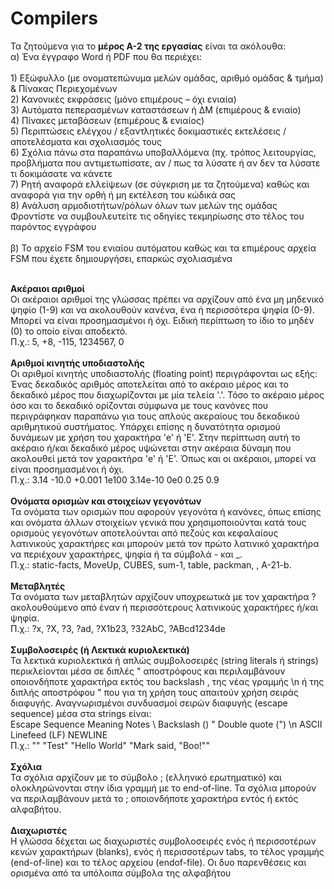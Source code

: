 # Compilers
Τα ζητούμενα για το **μέρος Α-2 της εργασίας** είναι τα ακόλουθα: <br>
α) Ένα έγγραφο Word ή PDF που θα περιέχει: <br>
<br> 1) Εξώφυλλο (με ονοματεπώνυμα μελών ομάδας, αριθμό ομάδας & τμήμα) & Πίνακας Περιεχομένων <br>
2) Κανονικές εκφράσεις (μόνο επιμέρους – όχι ενιαία) <br>
3) Αυτόματα πεπερασμένων καταστάσεων ή ΔΜ (επιμέρους & ενιαίο) <br>
4) Πίνακες μεταβάσεων (επιμέρους & ενιαίος) <br>
5) Περιπτώσεις ελέγχου / εξαντλητικές δοκιμαστικές εκτελέσεις / αποτελέσματα και σχολιασμός τους <br>
6) Σχόλια πάνω στα παραπάνω υποβαλλόμενα (πχ. τρόπος λειτουργίας, προβλήματα που αντιμετωπίσατε, αν / πως τα λύσατε ή αν δεν τα λύσατε τι δοκιμάσατε να κάνετε <br>
7) Ρητή αναφορά ελλείψεων (σε σύγκριση με τα ζητούμενα) καθώς και αναφορά για την ορθή ή μη εκτέλεση του κώδικά σας <br>
8) Ανάλυση αρμοδιοτήτων/ρόλων όλων των μελών της ομάδας <br>
 Φροντίστε να συμβουλευτείτε τις οδηγίες τεκμηρίωσης στο τέλος του παρόντος εγγράφου <br>
<br> β) Το αρχείο FSM του ενιαίου αυτόματου καθώς και τα επιμέρους αρχεία FSM που έχετε δημιουργήσει, επαρκώς σχολιασμένα <br>

<br> **Ακέραιοι αριθμοί** <br>
Οι ακέραιοι αριθμοί της γλώσσας πρέπει να αρχίζουν από ένα μη μηδενικό ψηφίο (1-9) και να ακολουθούν κανένα, ένα ή περισσότερα ψηφία (0-9). Μπορεί να είναι προσημασμένοι ή όχι. Ειδική περίπτωση το ίδιο το μηδέν (0) το οποίο είναι αποδεκτό.<br>
Π.χ.: 5, +8, -115, 1234567, 0 <br>
<br> **Αριθμοί κινητής υποδιαστολής** <br>
Οι αριθμοί κινητής υποδιαστολής (floating point) περιγράφονται ως εξής: Ένας δεκαδικός αριθμός αποτελείται από το ακέραιο μέρος και το δεκαδικό μέρος που διαχωρίζονται με μία τελεία '.'. Τόσο το ακέραιο μέρος όσο και το δεκαδικό ορίζονται σύμφωνα με τους κανόνες που περιγράφηκαν παραπάνω για τους απλούς ακεραίους του δεκαδικού αριθμητικού συστήματος. Υπάρχει επίσης η δυνατότητα ορισμού δυνάμεων με χρήση του χαρακτήρα 'e' ή 'E'. Στην περίπτωση αυτή το ακέραιο ή/και δεκαδικό μέρος υψώνεται στην ακέραια δύναμη που ακολουθεί μετά τον χαρακτήρα 'e' ή 'E'. Όπως και οι ακέραιοι, μπορεί να είναι προσημασμένοι ή όχι. <br>
Π.χ.: 3.14 -10.0 +0.001 1e100 3.14e-10 0e0 0.25 0.9 <br>
<br> **Ονόματα ορισμών και στοιχείων γεγονότων** <br>
Τα ονόματα των ορισμών που αφορούν γεγονότα ή κανόνες, όπως επίσης και ονόματα άλλων στοιχείων γενικά που χρησιμοποιούνται κατά τους ορισμούς γεγονότων αποτελούνται από πεζούς και κεφαλαίους λατινικούς χαρακτήρες και μπορούν μετά τον πρώτο λατινικό χαρακτήρα να περιέχουν χαρακτήρες, ψηφία ή τα σύμβολά - και _. <br>
Π.χ.: static-facts, MoveUp, CUBES, sum-1, table, packman, , A-21-b. <br>
<br> **Μεταβλητές** <br>
Τα ονόματα των μεταβλητών αρχίζουν υποχρεωτικά με τον χαρακτήρα ? ακολουθούμενο από έναν ή περισσότερους λατινικούς χαρακτήρες ή/και ψηφία. <br>
Π.χ.: ?x, ?X, ?3, ?ad, ?X1b23, ?32ΑbC, ?ABcd1234de <br>
<br> **Συμβολοσειρές (ή Λεκτικά κυριολεκτικά)** <br>
Τα λεκτικά κυριολεκτικά ή απλώς συμβολοσειρές (string literals ή strings) περικλείονται μέσα σε διπλές " αποστρόφους και περιλαμβάνουν οποιονδήποτε χαρακτήρα εκτός του backslash \, της νέας γραμμής \n ή της διπλής αποστρόφου " που για τη χρήση τους απαιτούν χρήση σειράς διαφυγής. Αναγνωρισμένοι συνδυασμοί σειρών διαφυγής (escape sequence) μέσα στα strings είναι: <br>
Escape Sequence Meaning             Notes
\\              Backslash (\)
\"              Double quote (")
\n              ASCII Linefeed (LF) NEWLINE <br>
Π.χ.: "" "Test" "Hello World" "Mark said, \"Boo!\"" <br>
<br> **Σχόλια** <br>
Τα σχόλια αρχίζουν με το σύμβολο ; (ελληνικό ερωτηματικό) και ολοκληρώνονται στην ίδια γραμμή με το end-of-line. Τα σχόλια μπορούν να περιλαμβάνουν μετά το ; οποιονδήποτε χαρακτήρα εντός ή εκτός αλφαβήτου. <br>
<br> **Διαχωριστές** <br>
Η γλώσσα δέχεται ως διαχωριστές συμβολοσειρές ενός ή περισσοτέρων κενών χαρακτήρων (blanks), ενός ή περισσοτέρων tabs, το τέλος γραμμής (end-of-line) και το τέλος αρχείου (endof-file). Οι δυο παρενθέσεις και ορισμένα από τα υπόλοιπα σύμβολα της αλφαβήτου <br>
